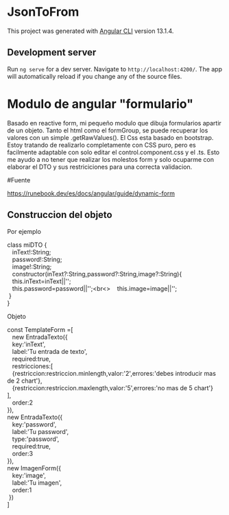 # JsonToFrom

This project was generated with [Angular CLI](https://github.com/angular/angular-cli) version 13.1.4.

## Development server

Run `ng serve` for a dev server. Navigate to `http://localhost:4200/`. The app will automatically reload if you change any of the source files.

# Modulo de angular "formulario"

Basado en reactive form, mi pequeño modulo que dibuja formularios apartir de un objeto. Tanto el html como el formGroup, se puede recuperar los valores con un simple .getRawValues().
El Css esta basado en bootstrap. Estoy tratando de realizarlo completamente con CSS puro, pero es facilmente 
adaptable con solo editar el control.component.css y el .ts.
Esto me ayudo a no tener que realizar los molestos form y solo ocuparme con elaborar el DTO y sus restriciciones para una correcta validacion.

#Fuente

https://runebook.dev/es/docs/angular/guide/dynamic-form

## Construccion del objeto

Por ejemplo

class miDTO {<br>
&nbsp; &nbsp;inText!:String;<br>
&nbsp; &nbsp;password!:String;<br>
&nbsp; &nbsp;image!:String;<br>
&nbsp; &nbsp;constructor(inText?:String,password?:String,image?:String){<br>
&nbsp; &nbsp;this.inText=inText||'';<br>
&nbsp; &nbsp;this.password=password||'';<br<>
&nbsp; &nbsp;this.image=image||'';<br>
&nbsp;}<br>
}

Objeto

const TemplateForm =[<br>
&nbsp; &nbsp;new EntradaTexto({<br>
&nbsp; &nbsp;key:'inText',<br>
&nbsp; &nbsp;label:'Tu entrada de texto',<br>
&nbsp; &nbsp;required:true,<br>
&nbsp; &nbsp;restricciones:[<br>
&nbsp; &nbsp;{restriccion:restriccion.minlength,valor:'2',errores:'debes introducir mas de 2 chart'},<br>
&nbsp; &nbsp;{restriccion:restriccion.maxlength,valor:'5',errores:'no mas de 5 chart'}<br>
    ],<br>
&nbsp; &nbsp;order:2<br>
  }),<br>
  new EntradaTexto({<br>
&nbsp; &nbsp;key:'password',<br>
&nbsp; &nbsp;label:'Tu password',<br>
&nbsp; &nbsp;type:'password',<br>
&nbsp; &nbsp;required:true,<br>
&nbsp; &nbsp;order:3<br>
  }),<br>
  new ImagenForm({<br>
&nbsp; &nbsp;key:'image',<br>
&nbsp; &nbsp;label:'Tu imagen',<br>
&nbsp; &nbsp;order:1<br>
&nbsp;})<br>
]<br>

